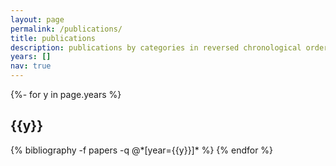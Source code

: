 ```yaml
---
layout: page
permalink: /publications/
title: publications
description: publications by categories in reversed chronological order. generated by jekyll-scholar.
years: []
nav: true
---
```

<!-- _pages/publications.md -->
<div class="publications">

{%- for y in page.years %}
  <h2 class="year">{{y}}</h2>
  {% bibliography -f papers -q @*[year={{y}}]* %}
{% endfor %}

</div>
